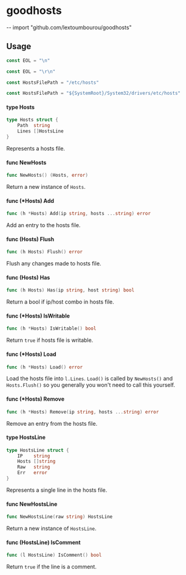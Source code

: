 # goodhosts
--
    import "github.com/lextoumbourou/goodhosts"


## Usage

```go
const EOL = "\n"
```

```go
const EOL = "\r\n"
```

```go
const HostsFilePath = "/etc/hosts"
```

```go
const HostsFilePath = "${SystemRoot}/System32/drivers/etc/hosts"
```

#### type Hosts

```go
type Hosts struct {
	Path  string
	Lines []HostsLine
}
```

Represents a hosts file.

#### func  NewHosts

```go
func NewHosts() (Hosts, error)
```
Return a new instance of ``Hosts``.

#### func (*Hosts) Add

```go
func (h *Hosts) Add(ip string, hosts ...string) error
```
Add an entry to the hosts file.

#### func (Hosts) Flush

```go
func (h Hosts) Flush() error
```
Flush any changes made to hosts file.

#### func (Hosts) Has

```go
func (h Hosts) Has(ip string, host string) bool
```
Return a bool if ip/host combo in hosts file.

#### func (*Hosts) IsWritable

```go
func (h *Hosts) IsWritable() bool
```
Return ```true``` if hosts file is writable.

#### func (*Hosts) Load

```go
func (h *Hosts) Load() error
```
Load the hosts file into ```l.Lines```. ```Load()``` is called by
```NewHosts()``` and ```Hosts.Flush()``` so you generally you won't need to call
this yourself.

#### func (*Hosts) Remove

```go
func (h *Hosts) Remove(ip string, hosts ...string) error
```
Remove an entry from the hosts file.

#### type HostsLine

```go
type HostsLine struct {
	IP    string
	Hosts []string
	Raw   string
	Err   error
}
```

Represents a single line in the hosts file.

#### func  NewHostsLine

```go
func NewHostsLine(raw string) HostsLine
```
Return a new instance of ```HostsLine```.

#### func (HostsLine) IsComment

```go
func (l HostsLine) IsComment() bool
```
Return ```true``` if the line is a comment.
